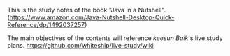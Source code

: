 This is the study notes of the book "Java in a Nutshell".
(https://www.amazon.com/Java-Nutshell-Desktop-Quick-Reference/dp/1492037257)


The main objectives of the contents will reference _keesun Baik_'s live study plans. <https://github.com/whiteship/live-study/wiki>


